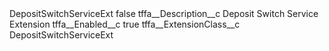 <?xml version="1.0" encoding="UTF-8"?>
<CustomMetadata xmlns="http://soap.sforce.com/2006/04/metadata" xmlns:xsi="http://www.w3.org/2001/XMLSchema-instance" xmlns:xsd="http://www.w3.org/2001/XMLSchema">
    <label>DepositSwitchServiceExt</label>
    <protected>false</protected>
    <values>
        <field>tffa__Description__c</field>
        <value xsi:type="xsd:string">Deposit Switch Service Extension</value>
    </values>
    <values>
        <field>tffa__Enabled__c</field>
        <value xsi:type="xsd:boolean">true</value>
    </values>
    <values>
        <field>tffa__ExtensionClass__c</field>
        <value xsi:type="xsd:string">DepositSwitchServiceExt</value>
    </values>
</CustomMetadata>
